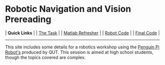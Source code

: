 # Robotic Navigation and Vision Prereading
|               **Quick Links**            |
|         [The Task](The_Task.md)         |
| [Matlab Refresher](Matlab_Refresher.md) |
|       [Robot Code](Robot_Code.md)       |
|       [Final Code](Final_Code.md)       |

---
This site includes some details for a robotics workshop using the [Penguin Pi Robot's](https://cirrusrobotics.com.au/products/penguinpi/) produced by QUT. This session is aimed at high school students, though the topics covered are complex. 
